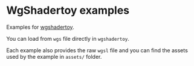 # WgShadertoy examples

Examples for [wgshadertoy](https://github.com/fralonra/wgshadertoy).

You can load from `wgs` file directly in `wgshadertoy`.

Each example also provides the raw `wgsl` file and you can find the assets used by the example in `assets/` folder.
